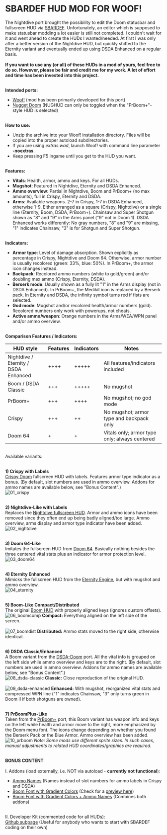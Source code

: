 # SBARDEF HUD MOD FOR WOOF!

The Nightdive port brought the possibility to edit the Doom statusbar and fullscreen HUD via <a href="https://doomwiki.org/wiki/SBARDEF" target= "_blank">SBARDEF</a>. Unfortunately, an editor which is supposed to make statusbar modding a lot easier is still not completed. I couldn't wait for it and went ahead to create the HUDs I wanted/needed. At first I was only after a better version of the Nightdive HUD, but quickly shifted to the Eternity variant and eventually ended up using DSDA Enhanced on a regular basis.<br><br>
**If you want to use any (or all) of these HUDs in a mod of yours, feel free to do so. However, please be fair and credit me for my work. A lot of effort and time has been invested into this project.**<br><br>

**Intended ports:**
- <a href="https://github.com/fabiangreffrath/woof" target= "_blank">Woof!</a> (mod has been primarily developed for this port)<br>
- <a href="https://github.com/MrAlaux/Nugget-Doom" target= "_blank">Nugget Doom</a> (NUGHUD can only be toggled when the "PrBoom+"-style HUD is selected)<br><br>

**How to use:**
- Unzip the archive into your Woof! installation directory. Files will be copied into the proper autoload subdirectories.<br>
- If you are using *extras.wad*, launch Woof! with command line parameter **-noextras**.<br>
- Keep pressing F5 ingame until you get to the HUD you want.<br><br>

**Features:**
- **Vitals**: Health, armor, ammo and keys. For all HUDs.<br>
- **Mugshot**: Featured in Nightdive, Eternity and DSDA Enhanced.<br>
- **Ammo overview**: Partial in Nightdive, Boom and PrBoom+ (no max amounts), full in Crispy, Eternity and DSDA.<br>
- **Arms**: Available weapons. 2-7 in Crispy, 1-7 in DSDA Enhanced, otherwise 1-9. Either arranged as a square (Crispy, Nightdive) or a single line (Eternity, Boom, DSDA, PrBoom+). Chainsaw and Super Shotgun shown as "8" and "9" in the Arms panel ("9" not in Doom 1). DSDA Enhanced works differently: No gray numbers, "8" and "9" are missing, "1" indicates Chainsaw, "3" is for Shotgun and Super Shotgun.<br><br>

**Indicators:**
- **Armor type**: Level of damage absorption. Shown explicitly as percentage in Crispy, Nightdive and Doom 64. Otherwise, armor number is usually recolored (green: 33%, blue: 50%). In PrBoom+, the armor icon changes instead.<br>
- **Backpack**: Recolored ammo numbers (white to gold/green) and/or doubling max ammo (Crispy, Eternity, DSDA).<br>
- **Berserk mode**: Usually shown as a fully lit "1" in the Arms display (not in DSDA Enhanced). In PrBoom+, the Medikit icon is replaced by a Berserk pack. In Eternity and DSDA, the infinity symbol turns red if fists are selected.<br>
- **God mode**: Mugshot and/or recolored health/armor numbers (gold). Recolored numbers only work with powerups, not cheats.<br>
- **Active ammo/weapon**: Orange numbers in the Arms/WEA/WPN panel and/or ammo overview.<br><br>

**Comparison Features / Indicators:**<br>

| HUD style | Features | Indicators | Notes |
| ----------- | ----------- | ----------- | ----------- |
| Nightdive / Eternity / DSDA Enhanced  | ++++ | +++++ | All features/indicators included |
| Boom / DSDA Classic | +++ | +++++ | No mugshot |
| PrBoom+ | +++ | ++++ | No mugshot; no god mode |
| Crispy | +++ | ++ | No mugshot; armor type and backpack only |
| Doom 64 | + | + | Vitals only; armor type only; always centered |
<br>
Available variants:<br><br>

**1) Crispy with Labels**<br>
<a href="https://github.com/fabiangreffrath/crispy-doom" target= "_blank">Crispy Doom</a> fullscreen HUD with labels. Features armor type indicator as a bonus. (By default, slot numbers are used in ammo overview. Addons for ammo names are available below, see "Bonus Content".)<br>
![01_crispy](https://github.com/user-attachments/assets/211ea2c6-09a0-40d1-b141-076b6f176029)
<br><br>

**2) Nightdive-Like with Labels**<br>
Replaces the <a href="https://static.doomworld.com/pages_media/29_lor1.png" target= "_blank">Nightdive fullscreen HUD</a>. Armor and ammo icons have been removed since they often end up being badly aligned/too large. Ammo overview, arms display and armor type indicator have been added.<br>
![02_nightdive](https://github.com/user-attachments/assets/b9d18324-8a8b-444a-a1f6-f10aa261e4bc)
<br><br>

**3) Doom 64-Like**<br>
Imitates the fullscreen HUD from <a href="https://www.nintendoworldreport.com/media/51707/1/5.jpg" target= "_blank">Doom 64</a>. Basically nothing besides the three centered vital stats plus an indicator for armor protection level.<br>
![03_doom64](https://github.com/user-attachments/assets/2e61bed1-1f2e-4314-a952-35cfeb7fab4c)
<br><br>

**4) ﻿Eternity Enhanced**<br>
Mimicks the fullscreen HUD from the <a href="https://github.com/team-eternity/eternity" target= "_blank">Eternity Engine</a>, but with mugshot and ammo overview.<br>
![04_eternity](https://github.com/user-attachments/assets/fcdf10b8-b35c-4163-a107-d9ba2d7718ad)
<br><br>

**5) Boom-Like Compact/Distributed**<br>
The original <a href="https://doomwiki.org/w/images/thumb/5/53/NDCP-map23-end.png/800px-NDCP-map23-end.png" target= "_blank">Boom HUD</a> with properly aligned keys (ignores custom offsets).<br>
![06_boomcomp](https://github.com/user-attachments/assets/4a7a87fa-39f8-4845-a396-e347cca2114d)
   **Compact:** Everything aligned on the left side of the screen.<br><br>
![07_boomdist](https://github.com/user-attachments/assets/098df5df-5046-4882-92fd-c663ece64ecc)
   **Distributed:** Ammo stats moved to the right side, otherwise identica﻿l.
<br><br>

**6) DSDA Classic/Enhanced**<br>
A Boom variant from the <a href="https://github.com/kraflab/dsda-doom" target= "_blank">DSDA-Doom</a> port. All the vital info is grouped on the left side while ammo overview and keys are to the right. (By default, slot numbers are used in ammo overview. Addons for ammo names are available below, see "Bonus Content".) <br>
![08_dsda-classic](https://github.com/user-attachments/assets/126c5710-80f4-424f-8aec-0a02ee366899)
   **Classic:** Close reproduction of the original HUD.<br><br>
![09_dsda-enhanced](https://github.com/user-attachments/assets/a71b94e2-7092-4db6-b838-05baa22c6a77)
   **Enhanced:** With mugshot, reorganized vital stats and compressed WPN line ("1" indicates Chainsaw, "3" only turns green in Doom II if both shotguns are owned).
<br><br>

**7) PrBoomPlus-Like**<br>
Taken from the <a href="https://github.com/coelckers/prboom-plus/issues" target= "_blank">PrBoom+</a> port, this Boom variant has weapon info and keys on the left while health and armor move to the right, more emphasized by the Doom menu font. The icons change depending on whether you found the Berserk Pack or the Blue Armor. Ammo overview has been added.<br>
![10_prboom](https://github.com/user-attachments/assets/8d992c69-1787-415c-9df2-cc27ced886c4)
<em>Note: Some mods use different sprite sizes. In such cases, manual adjustments to related HUD coordinates/graphics are required.</em>
<br><br>

**BONUS CONTENT**<br><br>
I. Addons (load externally, i.e. NOT via autoload - **currently not functional**):
- <a href="https://github.com/NightFright2k19/doom_sbardef/blob/main/extras/ammo_names.pk3" target= "_blank">Ammo Names</a> (Names instead of slot numbers for ammo labels in Crispy and DSDA)
- <a href="https://github.com/NightFright2k19/doom_sbardef/blob/main/extras/gradient.pk3" target= "_blank">Boom Font with Gradient Colors</a> (Check for a <a href="https://i.imgur.com/qdEqwTA.png" target= "_blank">preview here</a>)
- <a href="https://github.com/NightFright2k19/doom_sbardef/blob/main/extras/gradient_names.pk3" target= "_blank">Boom Font with Gradient Colors + Ammo Names</a> (Combines both addons)
<br>
II. Developer Kit (commented code for all HUDs):<br>
<a href="https://github.com/NightFright2k19/doom_sbardef/tree/main/docs/sbardef" target= "_blank">Github subpage</a> (Useful for anybody who wants to start with SBARDEF coding on their own)
